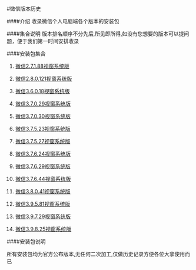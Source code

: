 #微信版本历史

####介绍
收录微信个人电脑端各个版本的安装包

####集合说明
版本排名顺序不分先后,所见即所得,如没有您想要的版本可以提问题，便于我们第一时间安排收录


####安装包集合

1.  [微信2.7.1.88视窗系统版](http://xiaorouy.cn:81/download/WeChat2.7.1.88.exe)

2.  [微信2.8.0.121视窗系统版](http://xiaorouy.cn:81/download/WeChat2.8.0.121.exe)

3.  [微信3.6.0.18视窗系统版](http://xiaorouy.cn:81/download/WeChat3.6.0.18.exe)

4.  [微信3.7.0.29视窗系统版](http://xiaorouy.cn:81/download/WeChat3.7.0.29.exe)

5.  [微信3.7.0.30视窗系统版](http://xiaorouy.cn:81/download/WeChat3.7.0.30.exe)

6.  [微信3.7.5.23视窗系统版](http://xiaorouy.cn:81/download/WeChat3.7.5.23.exe)

7.  [微信3.7.5.27视窗系统版](http://xiaorouy.cn:81/download/WeChat3.7.5.27.exe)

8.  [微信3.7.6.24视窗系统版](http://xiaorouy.cn:81/download/WeChat3.7.6.24.exe)

9.  [微信3.7.6.29视窗系统版](http://xiaorouy.cn:81/download/WeChat3.7.6.29.exe)

10.  [微信3.7.6.44视窗系统版](http://xiaorouy.cn:81/download/WeChat3.7.6.44.exe)

11.  [微信3.8.0.41视窗系统版](http://xiaorouy.cn:81/download/WeChat3.8.0.41.exe)

12.  [微信3.9.5.81视窗系统版](http://xiaorouy.cn:81/download/WeChat3.9.5.81.exe)

13.  [微信3.9.7.29视窗系统版](http://xiaorouy.cn:81/download/WeChat3.9.7.29.exe)

14.  [微信3.9.8.25视窗系统版](http://xiaorouy.cn:81/download/WeChat3.9.8.25.exe)


####安装包说明

所有安装包均为官方公布版本,无任何二次加工,仅做历史记录方便各位大拿使用而已
